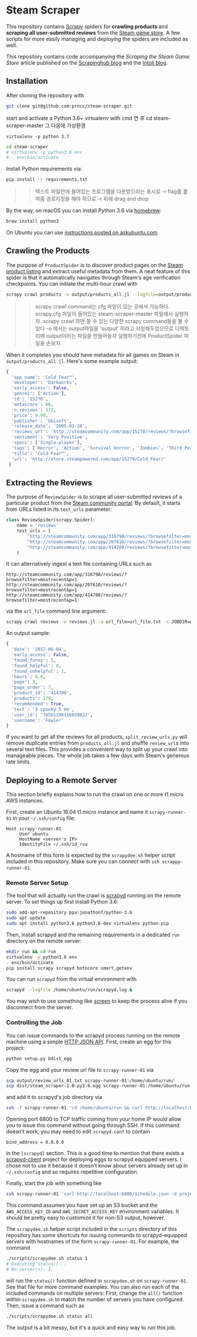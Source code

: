 # Steam Scraper

This repository contains [Scrapy](https://github.com/scrapy/scrapy) spiders for **crawling products** and **scraping all user-submitted reviews** from the [Steam game store](https://steampowered.com).
A few scripts for more easily managing and deploying the spiders are included as well.

This repository contains code accompanying the *Scraping the Steam Game Store* article published on the [Scrapinghub blog](https://blog.scrapinghub.com/2017/07/07/scraping-the-steam-game-store-with-scrapy/) and the [Intoli blog](https://intoli.com/blog/steam-scraper/).

## Installation

After cloning the repository with
```bash
git clone git@github.com:prncc/steam-scraper.git
```
start and activate a Python 3.6+ virtualenv with
cmd 연 후 cd steam-scraper-master
그 다음에 가상환경
```
virtualenv -p python 3.7
```
```bash
cd steam-scraper
# virtualenv -p python3.6 env
# . env/bin/activate
```
Install Python requirements via:
```bash
pip install -r requirements.txt
```
>> 텍스트 파일안에 들어있는 프로그램을 다운받으라는 표시로 -r flag를 붙여줌
>> 경로지정을 해야 하므로 -r 뒤에 drag and drop

By the way, on macOS you can install Python 3.6 via [homebrew](https://brew.sh):
 ```bash
 brew install python3
```
On Ubuntu you can use [instructions posted on askubuntu.com](https://askubuntu.com/questions/865554/how-do-i-install-python-3-6-using-apt-get).

## Crawling the Products

The purpose of `ProductSpider` is to discover product pages on the [Steam product listing](http://store.steampowered.com/search/?sort_by=Released_DESC) and extract useful metadata from them.
A neat feature of this spider is that it automatically navigates through Steam's age verification checkpoints.
You can initiate the multi-hour crawl with
```bash
scrapy crawl products -o output/products_all.jl --logfile=output/products_all.log --loglevel=INFO -s JOBDIR=output/products_all_job -s HTTPCACHE_ENABLED=False
```
>> scrapy crawl command는 cfg 파일이 있는 곳에서 가능하다. scrapy.cfg 파일이 들어있는 steam-scraper-master 파일에서 실행하자.
>> scrapy crawl 하면 쓸 수 있는 다양한 scrapy command들을 볼 수 있다
>> -o 에서는 output파일을 'output' 이라고 지정해두었으므로 디렉토리에 output이라는 파일을 만들어놓자
>> 실행하기전에 ProductSpider 파일을 손보자.

When it completes you should have metadata for all games on Steam in `output/products_all.jl`.
Here's some example output:
```python
{
  'app_name': 'Cold Fear™',
  'developer': 'Darkworks',
  'early_access': False,
  'genres': ['Action'],
  'id': '15270',
  'metascore': 66,
  'n_reviews': 172,
  'price': 9.99,
  'publisher': 'Ubisoft',
  'release_date': '2005-03-28',
  'reviews_url': 'http://steamcommunity.com/app/15270/reviews/?browsefilter=mostrecent&p=1',
  'sentiment': 'Very Positive',
  'specs': ['Single-player'],
  'tags': ['Horror', 'Action', 'Survival Horror', 'Zombies', 'Third Person', 'Third-Person Shooter'],
  'title': 'Cold Fear™',
  'url': 'http://store.steampowered.com/app/15270/Cold_Fear/'
 }
```

## Extracting the Reviews

The purpose of `ReviewSpider` is to scrape all user-submitted reviews of a particular product from the [Steam community portal](http://steamcommunity.com/). 
By default, it starts from URLs listed in its `test_urls` parameter:
```python
class ReviewSpider(scrapy.Spider):
    name = 'reviews'
    test_urls = [
        "http://steamcommunity.com/app/316790/reviews/?browsefilter=mostrecent&p=1",  # Grim Fandango
        "http://steamcommunity.com/app/207610/reviews/?browsefilter=mostrecent&p=1",  # The Walking Dead
        "http://steamcommunity.com/app/414700/reviews/?browsefilter=mostrecent&p=1"   # Outlast 2
    ]
```
It can alternatively ingest a text file containing URLs such as
```
http://steamcommunity.com/app/316790/reviews/?browsefilter=mostrecent&p=1
http://steamcommunity.com/app/207610/reviews/?browsefilter=mostrecent&p=1
http://steamcommunity.com/app/414700/reviews/?browsefilter=mostrecent&p=1
```
via the `url_file` command line argument:
```bash
scrapy crawl reviews -o reviews.jl -a url_file=url_file.txt -s JOBDIR=output/reviews
```
An output sample:
```python
{
  'date': '2017-06-04',
  'early_access': False,
  'found_funny': 5,
  'found_helpful': 0,
  'found_unhelpful': 1,
  'hours': 9.8,
  'page': 3,
  'page_order': 7,
  'product_id': '414700',
  'products': 179,
  'recommended': True,
  'text': '3 spooky 5 me',
  'user_id': '76561198116659822',
  'username': 'Fowler'
}
```

If you want to get all the reviews for all products, `split_review_urls.py` will remove duplicate entries from `products_all.jl` and shuffle `review_url`s into several text files.
This provides a convenient way to split up your crawl into manageable pieces.
The whole job takes a few days with Steam's generous rate limits.

## Deploying to a Remote Server

This section briefly explains how to run the crawl on one or more t1.micro AWS instances.

First, create an Ubuntu 16.04 t1.micro instance and name it `scrapy-runner-01` in your `~/.ssh/config` file:
```
Host scrapy-runner-01
     User ubuntu
     HostName <server's IP>
     IdentityFile ~/.ssh/id_rsa
```
A hostname of this form is expected by the `scrapydee.sh` helper script included in this repository.
Make sure you can connect with `ssh scrappy-runner-01`.

### Remote Server Setup

The tool that will actually run the crawl is [scrapyd](http://scrapyd.readthedocs.io/en/stable/) running on the remote server.
To set things up first install Python 3.6:
```bash
sudo add-apt-repository ppa:jonathonf/python-3.6
sudo apt update
sudo apt install python3.6 python3.6-dev virtualenv python-pip
```
Then, install scrapyd and the remaining requirements in a dedicated `run` directory on the remote server: 
```bash
mkdir run && cd run
virtualenv -p python3.6 env
. env/bin/activate
pip install scrapy scrapyd botocore smart_getenv  
```
You can run `scrapyd` from the virtual environment with
```bash
scrapyd --logfile /home/ubuntu/run/scrapyd.log &
```
You may wish to use something like [screen](https://www.gnu.org/software/screen/) to keep the process alive if you disconnect from the server.

### Controlling the Job

You can issue commands to the scrapyd process running on the remote machine using a simple [HTTP JSON API](http://scrapyd.readthedocs.io/en/stable/index.html).
First, create an egg for this project:
```bash
python setup.py bdist_egg
```
Copy the egg and your review url file to `scrapy-runner-01` via
```bash
scp output/review_urls_01.txt scrapy-runner-01:/home/ubuntu/run/
scp dist/steam_scraper-1.0-py3.6.egg scrapy-runner-01:/home/ubuntu/run
```
and add it to scrapyd's job directory via 
```bash
ssh -f scrapy-runner-01 'cd /home/ubuntu/run && curl http://localhost:6800/addversion.json -F project=steam -F egg=@steam_scraper-1.0-py3.6.egg'
```
Opening port 6800 to TCP traffic coming from your home IP would allow you to issue this command without going through SSH.
If this command doesn't work, you may need to edit `scrapyd.conf` to contain
```
bind_address = 0.0.0.0
```
in the `[scrapyd]` section.
This is a good time to mention that there exists a [scrapyd-client](https://github.com/scrapy/scrapyd-client) project for deploying eggs to scrapyd equipped servers.
I chose not to use it because it doesn't know about servers already set up in `~/.ssh/config` and so requires repetitive configuration.

Finally, start the job with something like
```bash
ssh scrapy-runner-01 'curl http://localhost:6800/schedule.json -d project=steam -d spider=reviews -d url_file="/home/ubuntu/run/review_urls_01.txt" -d jobid=part_01 -d setting=FEED_URI="s3://'$STEAM_S3_BUCKET'/%(name)s/part_01/%(time)s.jl" -d setting=AWS_ACCESS_KEY_ID='$AWS_ACCESS_KEY_ID' -d setting=AWS_SECRET_ACCESS_KEY='$AWS_SECRET_ACCESS_KEY' -d setting=LOG_LEVEL=INFO'
```
This command assumes you have set up an S3 bucket and the `AWS_ACCESS_KEY_ID` and `AWS_SECRET_ACCESS_KEY` environment variables.
It should be pretty easy to customize it for non-S3 output, however.

The `scrapydee.sh` helper script included in the `scripts` directory of this repository has some shortcuts for issuing commands to scrapyd-equipped servers with hostnames of the form `scrapy-runner-01`.
For example, the command
```bash
./scripts/scrapydee.sh status 1
# Executing status()...
# On server(s): 1.
```
will run the `status()` function defined in `scrapydee.sh` on `scrapy-runner-01`.
See that file for more command examples.
You can also run each of the included commands on multiple servers:
First, change the `all()` function within `scrapydee.sh` to match the number of servers you have configured.
Then, issue a command such as
```bash
./scripts/scrapydee.sh status all
```
The output is a bit messy, but it's a quick and easy way to run this job.
